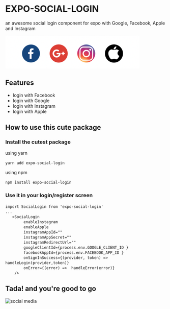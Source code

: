 # EXPO-SOCIAL-LOGIN

an awesome social login component for expo with Google, Facebook, Apple and Instagram

![screenshot](image.png)

## Features

- login with Facebook
- login with Google
- login with Instagram
- login with Apple

## How to use this cute package

### Install the cutest package

using yarn

```
yarn add expo-social-login
```

using npm

```
npm install expo-social-login
```

### Use it in your login/register screen

```
import SocialLogin from 'expo-social-login'
...
   <SocialLogin
        enableInstagram
        enableApple
        instagramAppId=""
        instagramAppSecret=""
        instagramRedirectUrl=""
        googleClientId={process.env.GOOGLE_CLIENT_ID }
        facebookAppId={process.env.FACEBOOK_APP_ID }
        onSignInSuccess={(provider, token) => handleLogin(provider,token)}
        onError={(error) =>  handleError(error)}
    />

```

## Tada! and you're good to go

![social media](https://media.giphy.com/media/3QwogXfR2vfZS/giphy.gif)
